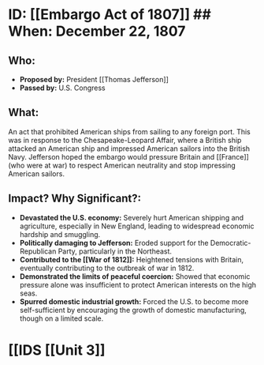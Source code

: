 # ID: [[Embargo Act of 1807]] ## When: December 22, 1807
## Who: 
* **Proposed by:** President [[Thomas Jefferson]]
* **Passed by:** U.S. Congress
## What: 
An act that prohibited American ships from sailing to any foreign port. This was in response to the Chesapeake-Leopard Affair, where a British ship attacked an American ship and impressed American sailors into the British Navy.  Jefferson hoped the embargo would pressure Britain and [[France]] (who were at war) to respect American neutrality and stop impressing American sailors. 
## Impact? Why Significant?: 
* **Devastated the U.S. economy:** Severely hurt American shipping and agriculture, especially in New England, leading to widespread economic hardship and smuggling.
* **Politically damaging to Jefferson:** Eroded support for the Democratic-Republican Party, particularly in the Northeast. 
* **Contributed to the [[War of 1812]]:** Heightened tensions with Britain, eventually contributing to the outbreak of war in 1812.
* **Demonstrated the limits of peaceful coercion:** Showed that economic pressure alone was insufficient to protect American interests on the high seas.
* **Spurred domestic industrial growth:** Forced the U.S. to become more self-sufficient by encouraging the growth of domestic manufacturing, though on a limited scale. 

# [[IDS [[Unit 3]]